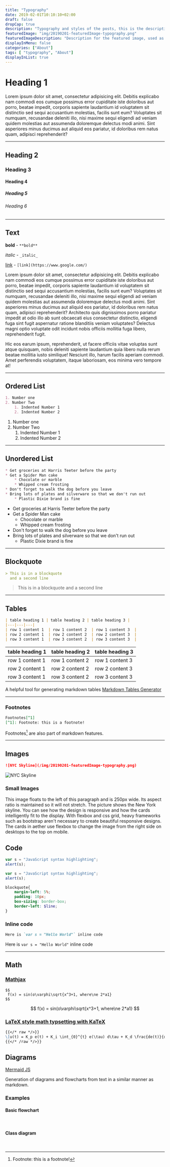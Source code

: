```yaml
---
title: "Typography"
date: 2019-02-01T10:10:10+02:00
draft: false
dropCap: true
description: "Typography and styles of the posts, this is the description of the topic"
featuredImage: "img/20190201-featuredImage-typography.png"
featuredImageDescription: "Description for the featured image, used as the alt text"
displayInMenu: false
categories: ["About"]
tags: [ "typography", "About"]
displayInList: true
---
```


# Heading 1

Lorem ipsum dolor sit amet, consectetur adipisicing elit. Debitis explicabo nam commodi eos cumque possimus error cupiditate iste doloribus aut porro, beatae impedit, corporis sapiente laudantium id voluptatem sit distinctio sed sequi accusantium molestias, facilis sunt eum? Voluptates sit numquam, recusandae deleniti illo, nisi maxime sequi eligendi ad veniam quidem molestias aut assumenda doloremque delectus modi animi. Sint asperiores minus ducimus aut aliquid eos pariatur, id doloribus rem natus quam, adipisci reprehenderit?

---

## Heading 2

### Heading 3

#### Heading 4

##### Heading 5

###### Heading 6

---

## Text

**bold** - ``**bold**``

_italic_   - ``_italic_``

[link](https://www.google.com/) - ``[link](https://www.google.com/)``

Lorem ipsum dolor sit amet, consectetur adipisicing elit. Debitis explicabo nam commodi eos cumque possimus error cupiditate iste doloribus aut porro, beatae impedit, corporis sapiente laudantium id voluptatem sit distinctio sed sequi accusantium molestias, facilis sunt eum? Voluptates sit numquam, recusandae deleniti illo, nisi maxime sequi eligendi ad veniam quidem molestias aut assumenda doloremque delectus modi animi. Sint asperiores minus ducimus aut aliquid eos pariatur, id doloribus rem natus quam, adipisci reprehenderit? Architecto quis dignissimos porro pariatur impedit at odio illo ab sunt obcaecati eius consectetur distinctio, eligendi fuga sint fugit aspernatur ratione blanditiis veniam voluptates? Delectus magni optio voluptate odit incidunt nobis officiis mollitia fuga libero, reprehenderit fugit.

Hic eos earum ipsum, reprehenderit, ut facere officiis vitae voluptas sunt atque quisquam, nobis deleniti sapiente laudantium quia libero nulla rerum beatae mollitia iusto similique! Nesciunt illo, harum facilis aperiam commodi. Amet perferendis voluptatem, itaque laboriosam, eos minima vero tempore at!

---

## Ordered List

```md
1. Number one
2. Number Two
    1. Indented Number 1
    2. Indented Number 2
```

1. Number one
2. Number Two
    1. Indented Number 1
    2. Indented Number 2

---

## Unordered List

```md
* Get groceries at Harris Teeter before the party
* Get a Spider Man cake
    * Chocolate or marble
    * Whipped cream frosting
* Don't forget to walk the dog before you leave
* Bring lots of plates and silverware so that we don't run out
    * Plastic Dixie brand is fine
```

* Get groceries at Harris Teeter before the party
* Get a Spider Man cake
  * Chocolate or marble
  * Whipped cream frosting
* Don't forget to walk the dog before you leave
* Bring lots of plates and silverware so that we don't run out
  * Plastic Dixie brand is fine

---

## Blockquote

```md
> This is in a blockquote
  and a second line
```

> This is in a blockquote
  and a second line

---

## Tables

```md
| table heading 1 | table heading 2 | table heading 3 |
|---|---|---|
| row 1 content 1  | row 1 content 2  | row 1 content 3  |
| row 2 content 1  | row 2 content 2  | row 2 content 3  |
| row 3 content 1  | row 3 content 2  | row 3 content 3  |
```

| table heading 1  |  table heading 2  |  table heading 3 |
|---|---|---|
| row 1 content 1  | row 1 content 2  | row 1 content 3  |
| row 2 content 1  | row 2 content 2  | row 2 content 3  |
| row 3 content 1  | row 3 content 2  | row 3 content 3  |

A helpful tool for generating markdown tables [Markdown Tables Generator]( https://www.tablesgenerator.com/markdown_tables)

---

### Footnotes

```md
Footnotes[^1]
[^1]: Footnote: this is a footnote!
```

Footnotes[^1] are also part of markdown features.
[^1]: Footnote: this is a footnote!

---

## Images

```md
![NYC Skyline](/img/20190201-featuredImage-typography.png)
```

![NYC Skyline](/img/20190201-featuredImage-typography.png)

### Small Images


This image floats to the left of this paragraph and is 250px wide. Its aspect ratio is maintained so it will not stretch. The picture shows the New York skyline. You can see how the design is responsive and how the cards intelligently fit to the display. With flexbox and css grid, heavy frameworks such as bootstrap aren't necessary to create beautiful responsive designs. The cards in aether use flexbox to change the image from the right side on desktops to the top on mobile.

## Code

```javascript
var s = "JavaScript syntax highlighting";
alert(s);
```


```javascript
var s = "JavaScript syntax highlighting";
alert(s);
```

``` scss
blockquote{
    margin-left: 5%;
    padding: 10px;
    box-sizing: border-box;
    border-left: $line;
}
```

### Inline code

```md
Here is `var s = "Hello World"` inline code
```

Here is `var s = "Hello World"` inline code

---

## Math

### [Mathjax](https://www.mathjax.org/)

```Mathjax
$$
 f(x) = sin(o\varphi\sqrt{x^3+1, where\ne 2*a1}
$$
```

$$
 f(x) = sin(o\varphi\sqrt{x^3+1, where\ne 2*a1}
$$

### [LaTeX style math typsetting with KaTeX](https://katex.org/)

```md
{{</* raw */>}}
\[u(t) = K_p e(t) + K_i \int_{0}^{t} e(\tau) d\tau + K_d \frac{de(t)}{dt} \]
{{</* /raw */>}}
```



## Diagrams

[Mermaid JS](https://mermaidjs.github.io/)

Generation of diagrams and flowcharts from text in a similar manner as markdown.

### Examples

#### Basic flowchart

<br>


#### Class diagram

<br>

